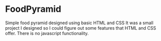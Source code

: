 # FoodPyramid
Simple food pyramid designed using basic HTML and CSS
It was a small project I designed so I could figure out some features that HTML and CSS offer. There is no javascript functionality.
